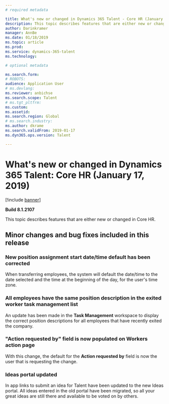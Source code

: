 ```yaml
---
# required metadata

title: What's new or changed in Dynamics 365 Talent - Core HR (January 17, 2019)
description: This topic describes features that are either new or changed in Microsoft Dynamics 365 Talent - Core HR.
author: Darinkramer
manager: AnnBe
ms.date: 01/18/2019
ms.topic: article
ms.prod: 
ms.service: dynamics-365-talent
ms.technology: 

# optional metadata

ms.search.form: 
# ROBOTS: 
audience: Application User
# ms.devlang: 
ms.reviewer: anbichse
ms.search.scope: Talent
# ms.tgt_pltfrm: 
ms.custom: 
ms.assetid: 
ms.search.region: Global
# ms.search.industry: 
ms.author: dkrame
ms.search.validFrom: 2019-01-17
ms.dyn365.ops.version: Talent

---
```

# What's new or changed in Dynamics 365 Talent: Core HR (January 17, 2019)

[!include [banner](includes/banner.md)]

**Build 8.1.2107**

This topic describes features that are either new or changed in Core HR.

## Minor changes and bug fixes included in this release

### New position assignment start date/time default has been corrected
When transferring employees, the system will default the date/time to the date selected and the time at the beginning of the day, for the user's time zone.

### All employees have the same position description in the exited worker task management list
An update has been made in the **Task Management** workspace to display the correct position descriptions for all employees that have recently exited the company.

### "Action requested by" field is now populated on Workers action page
With this change, the default for the **Action requested by** field is now the user that is requesting the change.

### Ideas portal updated
In app links to submit an idea for Talent have been updated to the new Ideas portal. All ideas entered in the old portal have been migrated, so all your great ideas are still there and available to be voted on by others.  

